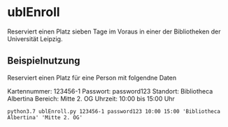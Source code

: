 # ublEnroll

Reserviert einen Platz sieben Tage im Voraus in einer der Bibliotheken der Universität Leipzig.

## Beispielnutzung
Reserviert einen Platz für eine Person mit folgendne Daten

Kartennummer: 123456-1
Passwort: password123
Standort: Bibliotheca Albertina
Bereich: Mitte 2. OG
Uhrzeit: 10:00 bis 15:00 Uhr

```
python3.7 ublEnroll.py 123456-1 password123 10:00 15:00 'Bibliotheca Albertina' 'Mitte 2. OG' 
```
